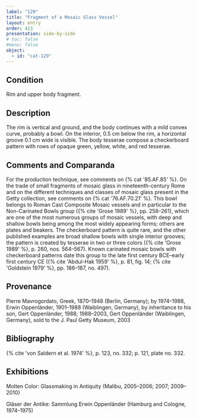 ```yaml
---
label: "129"
title: "Fragment of a Mosaic Glass Vessel"
layout: entry
order: 413
presentation: side-by-side
# toc: false
#menu: false 
object:
  - id: "cat-129"
---
```


## Condition

Rim and upper body fragment.

## Description

 The rim is vertical and ground, and the body continues with a mild convex curve, probably a bowl. On the interior, 0.5 cm below the rim, a horizontal groove 0.1 cm wide is visible. The body tesserae compose a checkerboard pattern with rows of opaque green, yellow, white, and red tesserae.

## Comments and Comparanda

For the production technique, see comments on {% cat '85.AF.85' %}. On the trade of small fragments of mosaic glass in nineteenth-century Rome and on the different techniques and classes of mosaic glass present in the Getty collection, see comments on {% cat '76.AF.70.21' %}. This bowl belongs to Roman Cast Composite Mosaic vessels and in particular to the Non-Carinated Bowls group ({% cite 'Grose 1989' %}, pp. 258–261), which are one of the most numerous groups of mosaic vessels, with deep and shallow bowls being among the most widely appearing forms; others are plates and beakers. The checkerboard pattern is quite rare, and the other published examples are broad shallow bowls with single interior grooves; the pattern is created by tesserae in two or three colors ({% cite 'Grose 1989' %}, p. 260, nos. 564–567). Known carinated mosaic bowls with checkerboard patterns date this group to the late first century BCE–early first century CE ({% cite 'Abdul-Hak 1959' %}, p. 81, fig. 14; {% cite 'Goldstein 1979' %}, pp. 186–187, no. 497).

## Provenance

Pierre Mavrogordato, Greek, 1870–1948 (Berlin, Germany); by 1974–1988, Erwin Oppenländer, 1901–1988 (Waiblingen, Germany), by inheritance to his son, Gert Oppenländer, 1988; 1988–2003, Gert Oppenländer (Waiblingen, Germany), sold to the J. Paul Getty Museum, 2003

## Bibliography

{% cite 'von Saldern et al. 1974' %}, p. 123, no. 332; p. 121, plate no. 332.

## Exhibitions

Molten Color: Glassmaking in Antiquity (Malibu, 2005–2006; 2007; 2009–2010)

Gläser der Antike: Sammlung Erwin Oppenländer (Hamburg and Cologne, 1974–1975)